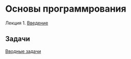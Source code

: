 # Основы программрования

Лекция 1. [Введение](http://nbviewer.jupyter.org/github/iposov/students-site/blob/master/21fall/prog_basics/lecture1.ipynb)

## Задачи

[Вводные задачи](tasks-1-intro.md)
